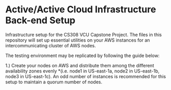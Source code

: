 # Active/Active Cloud Infrastructure Back-end Setup

Infrastructure setup for the CS308 VCU Capstone Project. The files in this repository will set up essential utilities on your AWS instances for an intercommunicating cluster of AWS nodes. 

The testing environment may be replicated by following the guide below:

1.) Create your nodes on AWS and distribute them among the different availability zones evenly 
  *(i.e. node1 in US-east-1a, node2 in US-east-1b, node3 in US-east-1c). An odd number of instances is recommended for this setup to maintain a quorum number of nodes.

